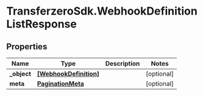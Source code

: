 # TransferzeroSdk.WebhookDefinitionListResponse

## Properties
Name | Type | Description | Notes
------------ | ------------- | ------------- | -------------
**_object** | [**[WebhookDefinition]**](WebhookDefinition.md) |  | [optional] 
**meta** | [**PaginationMeta**](PaginationMeta.md) |  | [optional] 


